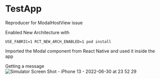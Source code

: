 # TestApp
Reproducer for ModalHostView issue

Enabled New Architecture with

```USE_FABRIC=1 RCT_NEW_ARCH_ENABLED=1 pod install```

Imported the Modal component from React Native and used it inside the app

Getting a message![Simulator Screen Shot - iPhone 13 - 2022-06-30 at 23 52 29](https://user-images.githubusercontent.com/89442532/176750315-7845737b-cd6f-4efb-9ed4-f9d806094e7d.png)
